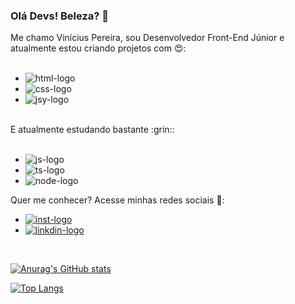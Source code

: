 ### Olá Devs! Beleza? 👋

Me chamo Vinícius Pereira, sou Desenvolvedor Front-End Júnior e atualmente estou criando projetos com :heart_eyes::
<br>
<br>
- <img src="https://img.shields.io/badge/HTML5-E34F26?style=for-the-badge&logo=html5&logoColor=white" alt="html-logo"/>
- <img src="https://img.shields.io/badge/CSS3-1572B6?style=for-the-badge&logo=css3&logoColor=white" alt="css-logo"/>
- <img src="https://img.shields.io/badge/JavaScript-F7DF1E?style=for-the-badge&logo=javascript&logoColor=black" alt="jsy-logo"/>
<br>
E atualmente estudando bastante :grin::
<br>
<br>

   - <img src="https://img.shields.io/badge/JavaScript-323330?style=for-the-badge&logo=javascript&logoColor=F7DF1E" alt="js-logo"/>
   - <img src="https://img.shields.io/badge/TypeScript-007ACC?style=for-the-badge&logo=typescript&logoColor=white" alt="ts-logo" />
   - <img src="https://img.shields.io/badge/Node.js-43853D?style=for-the-badge&logo=node.js&logoColor=white" alt="node-logo" />

Quer me conhecer? Acesse minhas redes sociais :iphone::

   - <a href="https://www.instagram.com/vfp.pereira"> <img src="https://img.shields.io/badge/Instagram-E4405F?style=for-the-badge&logo=instagram&logoColor=white" alt="inst-logo"/> <a/>
   - <a href="https://www.linkedin.com/in/vinicius-pereira-920a782ab"> <img src="https://img.shields.io/badge/LinkedIn-0077B5?style=for-the-badge&logo=linkedin&logoColor=white" alt="linkdin-logo"/> <a/>
<br>


[![Anurag's GitHub stats](https://github-readme-stats.vercel.app/api?username=vfp-pereira)](https://github.com/anuraghazra/github-readme-stats) 

[![Top Langs](https://github-readme-stats.vercel.app/api/top-langs/?username=vfp-pereira)](https://github.com/anuraghazra/github-readme-stats)
